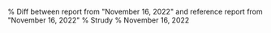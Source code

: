 % Diff between report from "November 16, 2022" and reference report from "November 16, 2022"
% Strudy
% November 16, 2022


